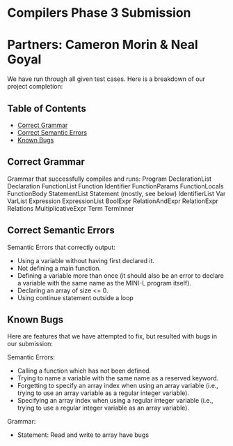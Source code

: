 # Compilers Phase 3 Submission
# Partners: Cameron Morin & Neal Goyal

We have run through all given test cases. Here is a breakdown of our project completion:

## Table of Contents
- [Correct Grammar](#correct-grammar)
- [Correct Semantic Errors](#correct-semantic-errors)
- [Known Bugs](#known-bugs)

## Correct Grammar
Grammar that successfully compiles and runs:
Program
DeclarationList
Declaration
FunctionList
Function
Identifier
FunctionParams
FunctionLocals
FunctionBody
StatementList
Statement (mostly, see below)
IdentifierList
Var
VarList
Expression
ExpressionList
BoolExpr
RelationAndExpr
RelationExpr
Relations
MultiplicativeExpr
Term
TermInner

## Correct Semantic Errors
Semantic Errors that correctly output:
- Using a variable without having first declared it.
- Not defining a main function.
- Defining a variable more than once (it should also be an error to declare a variable with the same name as the MINI-L program itself).
- Declaring an array of size <= 0.
- Using continue statement outside a loop

## Known Bugs
Here are features that we have attempted to fix, but resulted with bugs in our submission:

Semantic Errors:
- Calling a function which has not been defined.
- Trying to name a variable with the same name as a reserved keyword.
- Forgetting to specify an array index when using an array variable (i.e., trying to use an array variable as a regular integer variable).
- Specifying an array index when using a regular integer variable (i.e., trying to use a regular integer variable as an array variable).

Grammar:
- Statement: Read and write to array have bugs
